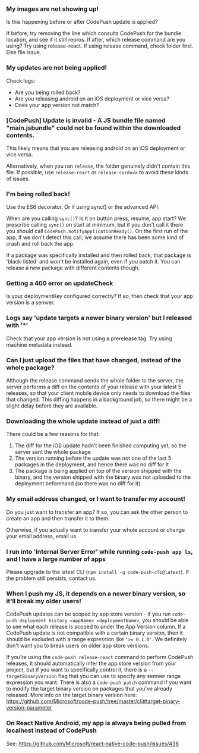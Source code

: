 
### My images are not showing up!

Is this happening before or after CodePush update is applied?

If before, try removing the line which consults CodePush for the bundle location, and see if it still repros.
If after, which release command are you using? Try using release-react. If using release command, check folder first.
Else file issue.

### My updates are not being applied!

Check logs:
- Are you being rolled back?
- Are you releasing android on an iOS deployment or vice versa?
- Does your app version not match?

### [CodePush] Update is invalid - A JS bundle file named "main.jsbundle" could not be found within the downloaded contents.

This likely means that you are releasing android on an iOS deployment or vice versa.

Alternatively, when you ran `release`, the folder genuinely didn't contain this file. If possible, use `release-react` or `release-cordova` to avoid these kinds of issues.

### I'm being rolled back!

Use the ES6 decorator. Or if using sync() or the advanced API:

When are you calling `sync()`? Is it on button press, resume, app start? We prescribe calling `sync()` on start at minimum, but if you don't call it there you should call `CodePush.notifyApplicationReady()`. On the first run of the app, if we don't detect this call, we assume there has been some kind of crash and roll back the app.

If a package was specifically installed and then rolled back, that package is 'black-listed' and won't be installed again, even if you patch it. You can release a new package with different contents though.

### Getting a 400 error on updateCheck

Is your deploymentKey configured correctly? If so, then check that your app version is a semver.

### Logs say 'update targets a newer binary version' but I released with '*'

Check that your app version is not using a prerelease tag. Try using machine metadata instead.

### Can I just upload the files that have changed, instead of the whole package?

Although the release command sends the whole folder to the server, the server performs a diff on the contents of your release with your latest 5 releases, so that your client mobile device only needs to download the files that changed. This diffing happens in a background job, so there might be a slight delay before they are available.

### Downloading the whole update instead of just a diff!

There could be a few reasons for that:

1.	The diff for the iOS update hadn’t been finished computing yet, so the server sent the whole package
2.	The version running before the update was not one of the last 5 packages in the deployment, and hence there was no diff for it
3.	The package is being applied on top of the version shipped with the binary, and the version shipped with the binary was not uploaded to the deployment beforehand (so there was no diff for it)

### My email address changed, or I want to transfer my account!

Do you just want to transfer an app? If so, you can ask the other person to create an app and then transfer it to them.

Otherwise, if you actually want to transfer your whole account or change your email address, email us.

### I run into 'Internal Server Error' while running `code-push app ls`, and I have a large number of apps

Please upgrade to the latest CLI (`npm install -g code-push-cli@latest`). If the problem still persists, contact us.

### When I push my JS, it depends on a newer binary version, so it'll break my older users!

CodePush updates can be scoped by app store version - if you run `code-push deployment history <appName> <deploymentName>`, you should be able to see what each release is scoped to under the App Version column. If a CodePush update is not compatible with a certain binary version, then it should be excluded with a range expression like `'>= 0.1.0'`. We definitely don't want you to break users on older app store versions.

If you're using the `code-push release-react` command to perform CodePush releases, it should automatically infer the app store version from your project, but if you want to specifically control it, there is a `--targetBinaryVersion` flag that you can use to specify any semver range expression you want. There is also a `code-push patch` command if you want to modify the target binary version on packages that you've already released. More info on the target binary version here: https://github.com/Microsoft/code-push/tree/master/cli#target-binary-version-parameter

### On React Native Android, my app is always being pulled from localhost instead of CodePush

See: https://github.com/Microsoft/react-native-code-push/issues/438
